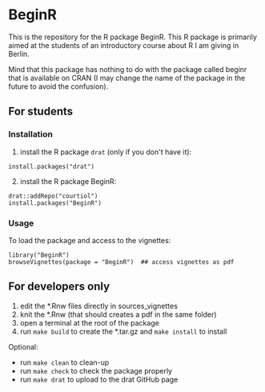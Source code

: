 # BeginR

This is the repository for the R package BeginR. This R package is primarily aimed at the students of an introductory course about R I am giving in Berlin.

Mind that this package has nothing to do with the package called beginr that is available on CRAN (I may change the name of the package in the future to avoid the confusion).

## For students

### Installation

1. install the R package ```drat``` (only if you don't have it):

```{r, eval = FALSE}
install.packages("drat")
```

2. install the R package BeginR:

```{r, eval = FALSE}
drat::addRepo("courtiol")
install.packages("BeginR")
```

### Usage

To load the package and access to the vignettes:

```{r, eval = FALSE}
library("BeginR")
browseVignettes(package = "BeginR")  ## access vignettes as pdf
```

## For developers only

1. edit the *.Rnw files directly in sources_vignettes
2. knit the *.Rnw (that should creates a pdf in the same folder)
3. open a terminal at the root of the package
4. run ```make build``` to create the *.tar.gz and ```make install``` to install

Optional:

* run ```make clean``` to clean-up
* run ```make check``` to check the package properly
* run ```make drat``` to upload to the drat GitHub page
